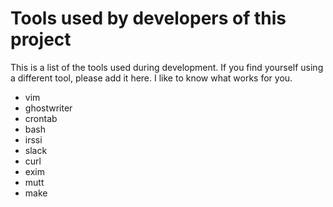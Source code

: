 # Tools used by developers of this project

This is a list of the tools used during development.  If you find yourself using a different tool, please add it here. 
I like to know what works for you.

* vim
* ghostwriter
* crontab
* bash
* irssi
* slack
* curl
* exim
* mutt
* make

